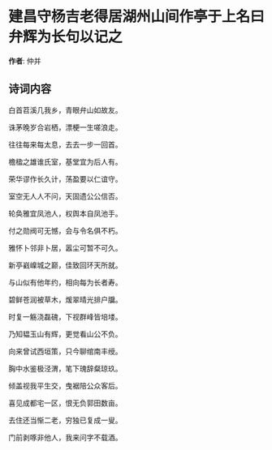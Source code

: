 # 建昌守杨吉老得居湖州山间作亭于上名曰弁辉为长句以记之

**作者**: 仲并

## 诗词内容

白首苕溪几我乡，青眼弁山如故友。

诛茅晚岁合岩栖，漂梗一生嗟浪走。

往往每来每太息，去去一步一回首。

檐楹之雄谁氏室，基堂宜为后人有。

荣华谬作长久计，荡盈要以仁谊守。

室空无人人不问，天固遗公公信否。

轮奂雅宜凤池人，权舆本自凤池手。

付之勋阀可无憾，会与令名俱不朽。

雅怀卜邻非卜居，嚣尘可暂不可久。

新亭巀嵲城之巅，佳致回环天所就。

与山似有他年约，相向每为长者寿。

碧鲜苍润被草木，煖翠晴光排户牖。

时复一觞浇磊磈，下视群峰皆培𪣻。

乃知韫玉山有辉，更觉看山公不负。

向来曾试西垣策，只今聊绾南丰绶。

胸中水鉴极泾渭，笔下瑰辞粲琼玖。

倾盖视我平生交，曳裾陪公众客后。

喜见成都宅一区，恨无负郭田数亩。

去住还当惭二老，穷独已复成一叟。

门前剥啄非他人，我来问字不载酒。


